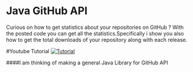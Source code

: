 # Java GitHub API

Curious on how to get statistics about your repositories on GitHub ? With the posted code you can get all the statistics.Specifically i show you also
how to get the total downloads of your repository along with each release.

#Youtube Tutorial
[![Tutorial](http://img.youtube.com/vi/D-O-vwOXuMI/0.jpg)](https://www.youtube.com/watch?v=D-O-vwOXuMI)


####I am thinking of making a general Java Library for GitHub API